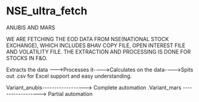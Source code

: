 # NSE_ultra_fetch
ANUBIS AND MARS

WE ARE FETCHING THE EOD DATA FROM NSE(NATIONAL STOCK EXCHANGE), WHICH INCLUDES BHAV COPY FILE, OPEN INTEREST FILE AND 
VOLATILITY FILE. THE EXTRACTION AND PROCESSING IS DONE FOR STOCKS IN F&O.

Extracts the data --->Processes it---->Calculates on the data---->Spits out .csv for Excel support and easy understanding.

Variant_anubis------------------> Complete automation
.Variant_mars  ------------------> Partial automation

